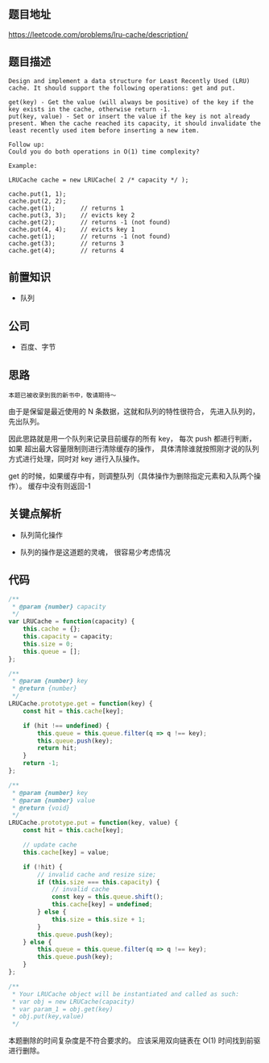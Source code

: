 ## 题目地址
https://leetcode.com/problems/lru-cache/description/

## 题目描述

```
Design and implement a data structure for Least Recently Used (LRU) cache. It should support the following operations: get and put.

get(key) - Get the value (will always be positive) of the key if the key exists in the cache, otherwise return -1.
put(key, value) - Set or insert the value if the key is not already present. When the cache reached its capacity, it should invalidate the least recently used item before inserting a new item.

Follow up:
Could you do both operations in O(1) time complexity?

Example:

LRUCache cache = new LRUCache( 2 /* capacity */ );

cache.put(1, 1);
cache.put(2, 2);
cache.get(1);       // returns 1
cache.put(3, 3);    // evicts key 2
cache.get(2);       // returns -1 (not found)
cache.put(4, 4);    // evicts key 1
cache.get(1);       // returns -1 (not found)
cache.get(3);       // returns 3
cache.get(4);       // returns 4

```

## 前置知识

- 队列

## 公司

- 百度、字节

## 思路

`本题已被收录到我的新书中，敬请期待～`

由于是保留是最近使用的 N 条数据，这就和队列的特性很符合， 先进入队列的，先出队列。

因此思路就是用一个队列来记录目前缓存的所有 key， 每次 push 都进行判断，如果
超出最大容量限制则进行清除缓存的操作， 具体清除谁就按照刚才说的队列方式进行处理，同时对 key 进行入队操作。

get 的时候，如果缓存中有，则调整队列（具体操作为删除指定元素和入队两个操作）。 缓存中没有则返回-1

## 关键点解析

- 队列简化操作

- 队列的操作是这道题的灵魂， 很容易少考虑情况

## 代码

```js
/**
 * @param {number} capacity
 */
var LRUCache = function(capacity) {
    this.cache = {};
    this.capacity = capacity;
    this.size = 0;
    this.queue = [];
};

/** 
 * @param {number} key
 * @return {number}
 */
LRUCache.prototype.get = function(key) {
    const hit = this.cache[key];

    if (hit !== undefined) {
        this.queue = this.queue.filter(q => q !== key);
        this.queue.push(key);
        return hit;
    }
    return -1;
};

/** 
 * @param {number} key 
 * @param {number} value
 * @return {void}
 */
LRUCache.prototype.put = function(key, value) {
    const hit = this.cache[key];

    // update cache
    this.cache[key] = value;

    if (!hit) {
        // invalid cache and resize size;
        if (this.size === this.capacity) {
            // invalid cache
            const key = this.queue.shift();
            this.cache[key] = undefined;
        } else {
            this.size = this.size + 1;
        }
        this.queue.push(key);
    } else {
        this.queue = this.queue.filter(q => q !== key);
        this.queue.push(key);
    }
};

/** 
 * Your LRUCache object will be instantiated and called as such:
 * var obj = new LRUCache(capacity)
 * var param_1 = obj.get(key)
 * obj.put(key,value)
 */

```

本题删除的时间复杂度是不符合要求的。 应该采用双向链表在 O(1) 时间找到前驱进行删除。
